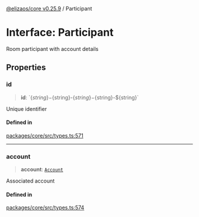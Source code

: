 [@elizaos/core v0.25.9](../index.md) / Participant

# Interface: Participant

Room participant with account details

## Properties

### id

> **id**: \`$\{string\}-$\{string\}-$\{string\}-$\{string\}-$\{string\}\`

Unique identifier

#### Defined in

[packages/core/src/types.ts:571](https://github.com/elizaOS/eliza/blob/main/packages/core/src/types.ts#L571)

***

### account

> **account**: [`Account`](Account.md)

Associated account

#### Defined in

[packages/core/src/types.ts:574](https://github.com/elizaOS/eliza/blob/main/packages/core/src/types.ts#L574)
